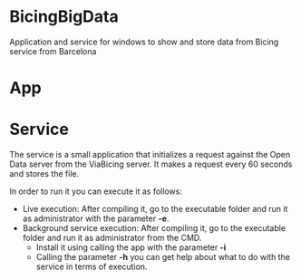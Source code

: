 # BicingBigData
Application and service for windows to show and store data from Bicing service from Barcelona

# App

# Service
The service is a small application that initializes a request against the Open Data server from the ViaBicing server. It makes a request every 60 seconds and stores the file.

In order to run it you can execute it as follows:
* Live execution: After compiling it, go to the executable folder and run it as administrator with the parameter **-e**.
* Background service execution: After compiling it, go to the executable folder and run it as administrator from the CMD.
  * Install it using calling the app with the parameter **-i**
  * Calling the parameter **-h** you can get help about what to do with the service in terms of execution.

